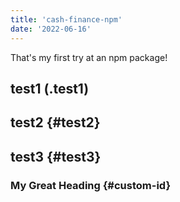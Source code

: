 ```yaml
---
title: 'cash-finance-npm'
date: '2022-06-16'
---
```


That's my first try at an npm package!


## test1 (.test1)

## test2 {#test2}

## test3 {#test3}

### My Great Heading {#custom-id}